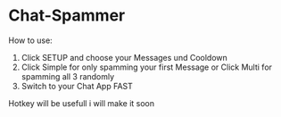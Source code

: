 # Chat-Spammer
How to use:
1. Click SETUP and choose your Messages und Cooldown
2. Click Simple for only spamming your first Message or Click Multi for spamming all 3 randomly
3. Switch to your Chat App FAST

Hotkey will be usefull i will make it soon
